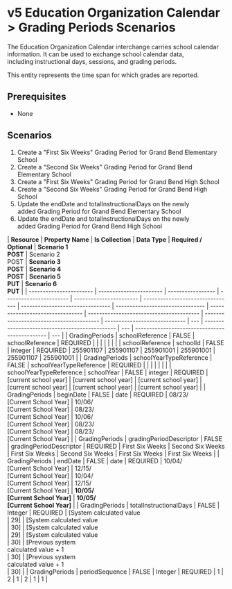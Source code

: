 # v5 Education Organization Calendar > Grading Periods Scenarios

The Education Organization Calendar interchange carries school calendar
information. It can be used to exchange school calendar data,
including instructional days, sessions, and grading periods.

This entity represents the time span for which grades are reported.

## Prerequisites

- None

## Scenarios

1. Create a "First Six Weeks" Grading Period for Grand Bend Elementary School
2. Create a "Second Six Weeks" Grading Period for Grand Bend Elementary School
3. Create a "First Six Weeks" Grading Period for Grand Bend High School
4. Create a "Second Six Weeks" Grading Period for Grand Bend High School
5. Update the endDate and totalInstructionalDays on the newly added Grading
   Period for Grand Bend Elementary School
6. Update the endDate and totalInstructionalDays on the newly added Grading
   Period for Grand Bend High School

| **Resource**            | **Property Name**       | **Is Collection** | **Data Type**           | **Required / Optional** | **Scenario 1 <br/>POST**         | Scenario 2 <br/>POST             | **Scenario 3 <br/>POST**         | **Scenario 4 <br/>POST**         | **Scenario 5 <br/>PUT**                  | **Scenario 6 <br/>PUT**                  |
| ----------------------- | ----------------------- | ----------------- | ----------------------- | ----------------------- | -------------------------------- | -------------------------------- | -------------------------------- | -------------------------------- | ---------------------------------------- | ---------------------------------------- | ----------------------------- | --- | ---------------------------------------------- | --- | ---------------------------------------------- | --- |
| GradingPeriods          | schoolReference         | FALSE             | schoolReference         | REQUIRED                |                                  |                                  |                                  |                                  |                                          |                                          |
| schoolReference         | schoolId                | FALSE             | integer                 | REQUIRED                | 255901107                        | 255901107                        | 255901001                        | 255901001                        | 255901107                                | 255901001                                |
| GradingPeriods          | schoolYearTypeReference | FALSE             | schoolYearTypeReference | REQUIRED                |                                  |                                  |                                  |                                  |                                          |                                          |
| schoolYearTypeReference | schoolYear              | FALSE             | integer                 | REQUIRED                | [current school year]            | [current school year]            | [current school year]            | [current school year]            | [current school year]                    | [current school year]                    |
| GradingPeriods          | beginDate               | FALSE             | date                    | REQUIRED                | 08/23/<br/>[Current School Year] | 10/06/<br/>[Current School Year] | 08/23/<br/>[Current School Year] | 10/06/<br/>[Current School Year] | 08/23/<br/>[Current School Year]         | 08/23/<br/>[Current School Year]         |
| GradingPeriods          | gradingPeriodDescriptor | FALSE             | gradingPeriodDescriptor | REQUIRED                | First Six Weeks                  | Second Six Weeks                 | First Six Weeks                  | Second Six Weeks                 | First Six Weeks                          | First Six Weeks                          |
| GradingPeriods          | endDate                 | FALSE             | date                    | REQUIRED                | 10/04/<br/>[Current School Year] | 12/15/<br/>[Current School Year] | 10/04/<br/>[Current School Year] | 12/15/<br/>[Current School Year] | **10/05/**<br/>**[Current School Year]** | **10/05/**<br/>**[Current School Year]** |
| GradingPeriods          | totalInstructionalDays  | FALSE             | Integer                 | REQUIRED                | [System calculated value<br/>    | 29]                              | [System calculated value<br/>    | 30]                              | [System calculated value<br/>            | 29]                                      | [System calculated value<br/> | 30] | [Previous system<br/>calculated value + 1<br/> | 30] | [Previous system<br/>calculated value + 1<br/> | 30] |
| GradingPeriods          | periodSequence          | FALSE             | Integer                 | REQUIRED                | 1                                | 2                                | 1                                | 2                                | 1                                        | 1                                        |
